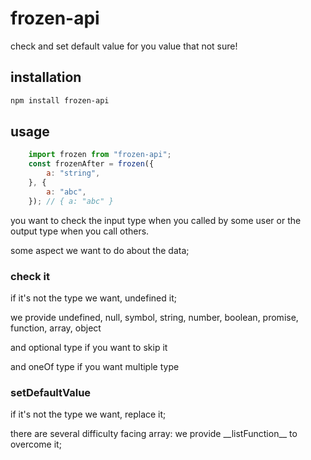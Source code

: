 # frozen-api

check and set default value for you value that not sure!

## installation

```sh
npm install frozen-api
```

## usage

```js
    import frozen from "frozen-api";
    const frozenAfter = frozen({
        a: "string",
    }, {
        a: "abc",
    }); // { a: "abc" }
```

you want to check the input type when you called by some user or the output type when you call others.

some aspect we want to do about the data;

### check it

if it's not the type we want, undefined it;

we provide undefined, null, symbol, string, number, boolean, promise, function, array, object

and optional type if you want to skip it

and oneOf type if you want multiple type

### setDefaultValue

if it's not the type we want, replace it;

there are several difficulty facing array:
we provide \_\_listFunction__ to overcome it;
